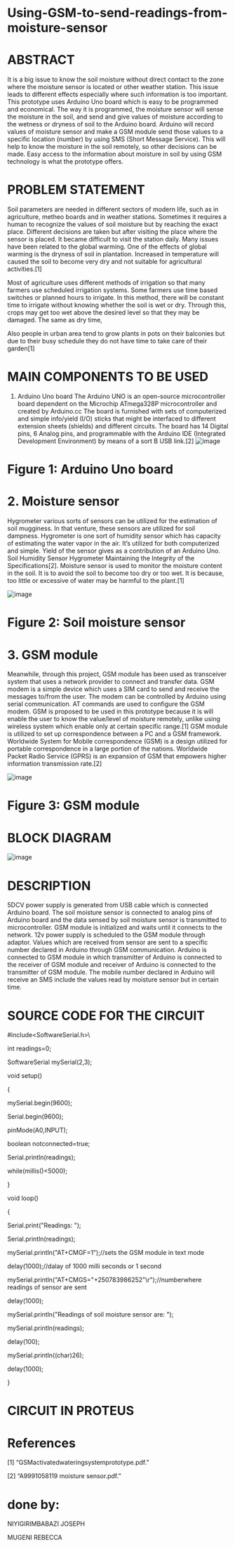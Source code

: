 # Using-GSM-to-send-readings-from-moisture-sensor
# ABSTRACT
It is a big issue to know the soil moisture without direct contact to the zone where the moisture sensor is located or other weather station. This issue leads to different effects especially where such information is too important. This prototype uses Arduino Uno board which is easy to be programmed and economical. The way it is programmed, the moisture sensor will sense the moisture in the soil, and send and give values of moisture according to the wetness or dryness of soil to the Arduino board. Arduino will record values of moisture sensor and make a GSM module send those values to a specific location (number) by using SMS (Short Message Service). This will help to know the moisture in the soil remotely, so other decisions can be made. Easy access to the information about moisture in soil by using GSM technology is what the prototype offers.

# PROBLEM STATEMENT
Soil parameters are needed in different sectors of modern life, such as in agriculture, metheo boards and in weather stations. Sometimes it requires a human to recognize the values of soil moisture but by reaching the exact place. Different decisions are taken but after visiting the place where the sensor is placed. It became difficult to visit the station daily.
Many issues have been related to the global warming. One of the effects of global warming is the dryness of soil in plantation. Increased in temperature will caused the soil to become very dry and not suitable for agricultural activities.[1]

Most of agriculture uses different methods of irrigation so that many farmers use scheduled irrigation systems. Some farmers use time based switches or planned hours to irrigate. In this method, there will be constant time to irrigate without knowing whether the soil is wet or dry. Through this, crops may get too wet above the desired level so that they may be damaged. The same as dry time,

Also people in urban area tend to grow plants in pots on their balconies but due to their busy schedule they do not have time to take care of their garden[1] 


# MAIN COMPONENTS TO BE USED
1.	Arduino Uno board
The Arduino UNO is an open-source microcontroller board dependent on the Microchip ATmega328P microcontroller and created by Arduino.cc The board is furnished with sets of computerized and simple info/yield (I/O) sticks that might be interfaced to different extension sheets (shields) and different circuits. The board has 14 Digital pins, 6 Analog pins, and programmable with the Arduino IDE (Integrated Development Environment) by means of a sort B USB link.[2]
 ![image](https://user-images.githubusercontent.com/103578178/165391655-d518458e-40c0-4755-ba51-475a6718ba8d.png)

# Figure 1: Arduino Uno board

# 2.	Moisture sensor
 Hygrometer various sorts of sensors can be utilized for the estimation of soil mugginess. In that venture, these sensors are utilized for soil dampness. Hygrometer is one sort of humidity sensor which has capacity of estimating the water vapor in the air. It’s utilized for both computerized and simple. Yield of the sensor gives as a contribution of an Arduino Uno. Soil Humidity Sensor Hygrometer Maintaining the Integrity of the Specifications[2].
Moisture sensor is used to monitor the moisture content in the soil. It is to avoid the soil to become too dry or too wet. It is because, too little or excessive of water may be harmful to the plant.[1]

  ![image](https://user-images.githubusercontent.com/103578178/165391756-1c6ed5ac-dc20-492d-8708-5759c9d587e1.png)

# Figure 2: Soil moisture sensor

# 3.	GSM module

Meanwhile, through this project, GSM module has been used as transceiver system that uses a network provider to connect and transfer data. GSM modem is a simple device which uses a SIM card to send and receive the messages to/from the user. The modem can be controlled by Arduino using serial communication. AT commands are used to configure the GSM modem. GSM is proposed to be used in this prototype because it is will enable the user to know the value/level of moisture remotely, unlike using wireless system which enable only at certain specific range.[1]
GSM module is utilized to set up correspondence between a PC and a GSM framework. Worldwide System for Mobile correspondence (GSM) is a design utilized for portable correspondence in a large portion of the nations. Worldwide Packet Radio Service (GPRS) is an expansion of GSM that empowers higher information transmission rate.[2]

  ![image](https://user-images.githubusercontent.com/103578178/165391856-c54b888a-b572-4e0f-a2e9-d4715360a6ee.png)

# Figure 3: GSM module



# BLOCK DIAGRAM
![image](https://user-images.githubusercontent.com/103578178/165392191-7f205fd2-79d2-4708-a4d8-9bb52a094765.png)

# DESCRIPTION
5DCV power supply is generated from USB cable which is connected Arduino board. The soil moisture sensor is connected to analog pins of Arduino board and the data sensed by soil moisture sensor is transmitted to microcontroller. GSM module is initialized and waits until it connects to the network. 12v power supply is scheduled to the GSM module through adaptor. Values which are received from sensor are sent to a specific number declared in Arduino through GSM communication. Arduino is connected to GSM module in which transmitter of Arduino is connected to the receiver of GSM module and receiver of Arduino is connected to the transmitter of GSM module.
The mobile number declared in Arduino will receive an SMS include the values read by moisture sensor but in certain time.

# SOURCE CODE FOR THE CIRCUIT

#include<SoftwareSerial.h>\

int readings=0;

SoftwareSerial mySerial(2,3);


void setup()

{

  mySerial.begin(9600);
  
  Serial.begin(9600);
  
  pinMode(A0,INPUT);
  
  boolean notconnected=true;
  
  Serial.println(readings);
  
  while(millis()<5000);
  
}

void loop()

{

Serial.print("Readings: ");

  Serial.println(readings);
  
  
  mySerial.println("AT+CMGF=1");//sets the GSM module in text mode
  
  delay(1000);//dalay of 1000 milli seconds or 1 second
  
  mySerial.println("AT+CMGS=\"+250783986252\"\r");//numberwhere readings of sensor are sent
  
  delay(1000);
  
  mySerial.println("Readings of soil moisture sensor are: ");
  
  mySerial.println(readings);
  
  delay(100);
  
  mySerial.println((char)26); 
  
  delay(1000);
  
}

# CIRCUIT IN PROTEUS
 
# References
[1]	“GSMactivatedwateringsystemprototype.pdf.” 

[2]	“A9991058119 moisture sensor.pdf.” 



# done by:
NIYIGIRIMBABAZI JOSEPH 

MUGENI REBECCA
